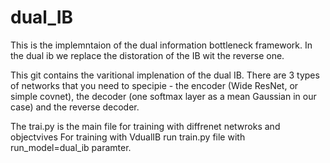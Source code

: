 # dual_IB
This is the implemntaion of the dual information bottleneck framework.
In the dual ib we replace the distoration of the IB wit the reverse one.

This git contains the varitional implenation of the dual IB.
There are 3 types of networks that you need to specipie - the encoder (Wide ResNet, or simple covnet), the decoder (one softmax layer as a mean Gaussian in our case) and the reverse decoder.

The trai.py is the main file for training with diffrenet netwroks and objectvives
For training with VdualIB run train.py file with run_model=dual_ib paramter. 

